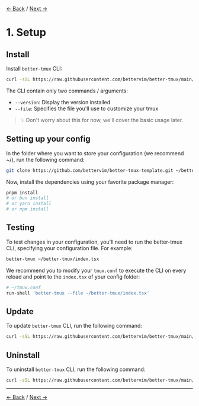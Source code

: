 [← Back](./README.md) / [Next →](./2-basic-usage.md)

# 1. Setup

## Install

Install `better-tmux` CLI:
```sh
curl -sSL https://raw.githubusercontent.com/bettervim/better-tmux/main/scripts/install.sh | bash
```

The CLI contain only two commands / arguments:

- `--version`: Display the version installed
- `--file`: Specifies the file you'll use to customize your tmux

> 💡 Don't worry about this for now, we'll cover the basic usage later.

## Setting up your config
In the folder where you want to store your configuration (we recommend ~/), run the following command:
```sh
git clone https://github.com/bettervim/better-tmux-template.git ~/better-tmux && rm -rf better-tmux/.git
```
Now, install the dependencies using your favorite package manager:

```sh
pnpm install
# or bun install
# or yarn install
# or npm install
```

## Testing

To test changes in your configuration, you'll need to run the better-tmux CLI, specifying your configuration file. For example:
```sh
better-tmux ~/better-tmux/index.tsx
```

We recommend you to modify your `tmux.conf` to execute the CLI on every reload and point to the `index.tsx` of your config folder:
```sh
# ~/tmux.conf
run-shell 'better-tmux --file ~/better-tmux/index.tsx'
```

## Update
To update `better-tmux` CLI, run the following command:
```sh
curl -sSL https://raw.githubusercontent.com/bettervim/better-tmux/main/scripts/update.sh | bash
```

## Uninstall
To uninstall `better-tmux` CLI, run the following command:
```sh
curl -sSL https://raw.githubusercontent.com/bettervim/better-tmux/main/scripts/uninstall.sh | bash
```

<hr />

[← Back](./README.md) / [Next →](./2-basic-usage.md)
